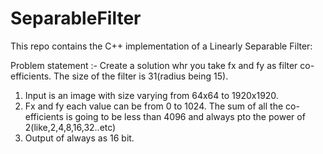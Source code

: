 # SeparableFilter
This repo contains the C++ implementation of a Linearly Separable Filter:

Problem statement :- Create a solution whr you take fx and fy as filter co-efficients. The size of the filter is 31(radius being 15). 

1)	Input is an image with size varying from 64x64 to 1920x1920.
2)	Fx and fy each value can be from 0 to 1024. The sum of all the co-efficients is going to be less than 4096 and always pto the power of 2(like,2,4,8,16,32..etc)
3)	Output of always as 16 bit.
